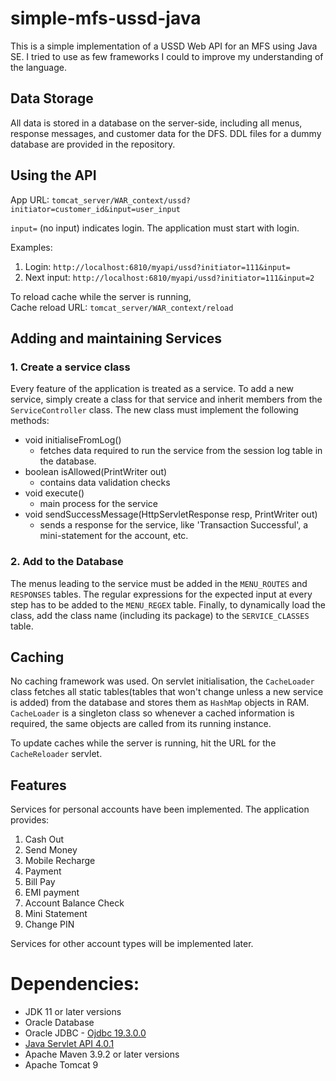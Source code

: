 # simple-mfs-ussd-java

This is a simple implementation of a USSD Web API for an MFS using Java SE. I tried to use as few frameworks I could to improve my understanding of the language. 

## Data Storage
All data is stored in a database on the server-side, including all menus, response messages, and customer data for the DFS. DDL files for a dummy database are provided in the repository.

## Using the API
App URL: `tomcat_server/WAR_context/ussd?initiator=customer_id&input=user_input` 

`input=` (no input) indicates login. The application must start with login.

Examples:
1. Login: `http://localhost:6810/myapi/ussd?initiator=111&input=`
2. Next input: `http://localhost:6810/myapi/ussd?initiator=111&input=2`

To reload cache while the server is running, </br>
Cache reload URL: `tomcat_server/WAR_context/reload`

## Adding and maintaining Services
### 1. Create a service class
Every feature of the application is treated as a service. To add a new service, simply create a class for that service and inherit members from the `ServiceController` class. The new class must implement the following methods:
- void initialiseFromLog()
  - fetches data required to run the service from the session log table in the database.
- boolean isAllowed(PrintWriter out)
  - contains data validation checks
- void execute()
  - main process for the service
- void sendSuccessMessage(HttpServletResponse resp, PrintWriter out)
  - sends a response for the service, like 'Transaction Successful', a mini-statement for the account, etc.
 
### 2. Add to the Database
The menus leading to the service must be added in the `MENU_ROUTES` and `RESPONSES` tables. The regular expressions for the expected input at every step has to be added to the `MENU_REGEX` table. Finally, to dynamically load the class, add the class name (including its package) to the `SERVICE_CLASSES` table.

## Caching
No caching framework was used. On servlet initialisation, the `CacheLoader` class fetches all static tables(tables that won't change unless a new service is added) from the database and stores them as `HashMap` objects in RAM. `CacheLoader` is a singleton class so whenever a cached information is required, the same objects are called from its running instance. 

To update caches while the server is running, hit the URL for the `CacheReloader` servlet. 

## Features
Services for personal accounts have been implemented. The application provides:
1. Cash Out
2. Send Money
3. Mobile Recharge
4. Payment
5. Bill Pay
6. EMI payment
7. Account Balance Check
8. Mini Statement
9. Change PIN

Services for other account types will be implemented later.

# Dependencies:
- JDK 11 or later versions
- Oracle Database
- Oracle JDBC - [Ojdbc 19.3.0.0](https://mvnrepository.com/artifact/com.oracle.database.jdbc/ojdbc8/19.3.0.0)
- [Java Servlet API 4.0.1](https://mvnrepository.com/artifact/javax.servlet/javax.servlet-api/4.0.1)
- Apache Maven 3.9.2 or later versions
- Apache Tomcat 9


